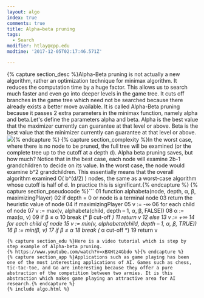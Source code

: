```yaml
---
layout: algo
index: true
comments: true
title: Alpha–beta pruning
tags:
  - Search
modifier: htlay@cpp.edu
modtime: '2017-12-05T02:17:46.571Z'

---
```

{% capture section_desc %}Alpha-Beta pruning is not actually a new algorithm, rather an optimization technique for minimax algorithm. It reduces the computation time by a huge factor. This allows us to search much faster and even go into deeper levels in the game tree. It cuts off branches in the game tree which need not be searched because there already exists a better move available. It is called Alpha-Beta pruning because it passes 2 extra parameters in the minimax function, namely alpha and beta.Let's define the parameters alpha and beta.
Alpha is the best value that the maximizer currently can guarantee at that level or above.
Beta is the best value that the minimizer currently can guarantee at that level or above.
![](http://cdncontribute.geeksforgeeks.org/wp-content/uploads/GeeksForGeeks-Alpha-Beta-Pruning.png){% endcapture %}
{% capture section_complexity %}In the worst case, where there is no node to be pruned, the full tree will be examined (or the complete tree up to the cutoff at a depth d). Alpha beta pruning saves, but how much? Notice that in the best case, each node will examine 2b-1 grandchildren to decide on its value. In the worst case, the node would examine b^2 grandchildren. This essentially means that the overall algorithm examined O( b^(d/2) ) nodes, the same as a worst-case algorithm whose cutoff is half of d. In practice this is significant.{% endcapture %}
{% capture section_pseudocode %}```
01 function alphabeta(node, depth, α, β, maximizingPlayer)
02      if depth = 0 or node is a terminal node
03          return the heuristic value of node
04      if maximizingPlayer
05          v := -∞
06          for each child of node
07              v := max(v, alphabeta(child, depth – 1, α, β, FALSE))
08              α := max(α, v)
09              if β ≤ α
10                  break (* β cut-off *)
11          return v
12      else
13          v := +∞
14          for each child of node
15              v := min(v, alphabeta(child, depth – 1, α, β, TRUE))
16              β := min(β, v)
17              if β ≤ α
18                  break (* α cut-off *)
19          return v
```{% endcapture %}
{% capture section_edu %}Here is a video tutorial which is step by step example of Alpha-beta pruning.
{% https://www.youtube.com/watch?v=xBXHtz4Gbdo %}{% endcapture %}
{% capture section_app %}Applications such as game playing has been one of the most interesting applications of AI. Games such as chess, tic-tac-toe, and Go are interesting because they offer a pure abstraction of the competition between two armies. It is this abstraction which makes game playing an attractive area for AI research.{% endcapture %}
{% include algo.html %}